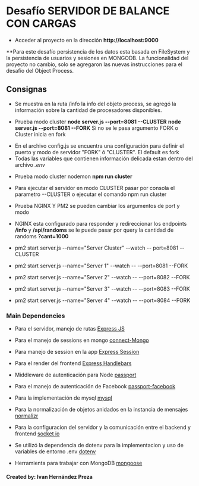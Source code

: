 # Desafío SERVIDOR DE BALANCE CON CARGAS

-  Acceder al proyecto en la dirección **http://localhost:9000**

\*\*Para este desafío persistencia de los datos esta basada en FileSystem y la persistencia de usuarios y sesiones en MONGODB.
La funcionalidad del proyecto no cambio, solo se agregaron las nuevas instrucciones para el desafio del Object Process.

## Consignas

-  Se muestra en la ruta /info la info del objeto process, se agregó la información sobre la cantidad de procesadores disponibles.

*  Prueba modo cluster
   **node server.js --port=8081 --CLUSTER**
   **node server.js --port=8081 --FORK**
   Si no se le pasa argumento FORK o Cluster inicia en fork

-  En el archivo config.js se encuentra una configuración para definir el puerto y modo de servidor "FORK" ó "CLUSTER". El default es fork
-  Todas las variables que contienen información delicada estan dentro del archivo _.env_

*  Prueba modo cluster nodemon **npm run cluster**

-  Para ejecutar el servidor en modo CLUSTER pasar por consola el parametro --CLUSTER o ejecutar el comando npm run cluster

*  Prueba NGINX Y PM2 se pueden cambiar los argumentos de port y modo

-  NGINX esta configurado para responder y redireccionar los endpoints **/info** y **/api/randoms** se le puede pasar por query la cantidad de randoms **?cant=1000**

-  pm2 start server.js --name="Server Cluster" --watch -- port=8081 --CLUSTER
-  pm2 start server.js --name="Server 1" --watch -- --port=8081 --FORK
-  pm2 start server.js --name="Server 2" --watch -- --port=8082 --FORK
-  pm2 start server.js --name="Server 3" --watch -- --port=8083 --FORK
-  pm2 start server.js --name="Server 4" --watch -- --port=8084 --FORK

### Main Dependencies

-  Para el servidor, manejo de rutas [Express JS](https://expressjs.com/es/ "Ver más")
-  Para el manejo de sessions en mongo [connect-Mongo](https://www.npmjs.com/package/connect-mongo "Ver más")
-  Para manejo de session en la app [Express Session](https://www.npmjs.com/package/express-session "Ver más")
-  Para el render del frontend [Express Handlebars](https://www.npmjs.com/package/express-handlebars "Ver más")
-  Middleware de autenticación para Node [passport](https://www.npmjs.com/package/passport "Ver más")
-  Para el manejo de autenticación de Facebook [passport-facebook](https://www.npmjs.com/package/passport-facebook "Ver más")
-  Para la implementación de mysql [mysql](https://momentjs.com/ "Ver más")
-  Para la normalización de objetos anidados en la instancia de mensajes [normalizr](https://www.npmjs.com/package/normalizr "Ver más")
-  Para la configuracion del servidor y la comunicación entre el backend y frontend [socket io](https://socket.io/ "Ver más")

-  Se utilizó la dependencia de dotenv para la implementacion y uso de variables de entorno .env [dotenv](https://www.npmjs.com/package/dotenv "Ver más")
-  Herramienta para trabajar con MongoDB [mongoose](https://www.npmjs.com/package/mongoose "Ver más")

#### Created by: **Ivan Hernández Preza**
